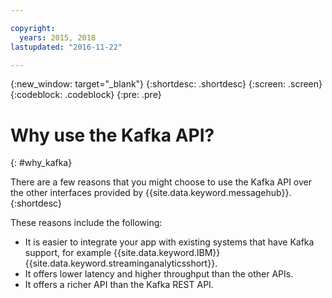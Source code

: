 ```yaml
---

copyright:
  years: 2015, 2018
lastupdated: "2016-11-22"

---
```


{:new_window: target="_blank"}
{:shortdesc: .shortdesc}
{:screen: .screen}
{:codeblock: .codeblock}
{:pre: .pre}

# Why use the Kafka API?
{: #why_kafka}

There are a few reasons that you might choose to use the Kafka API over the other
interfaces provided by {{site.data.keyword.messagehub}}. 
{:shortdesc}

These reasons include the following:

* It is easier to integrate your app with existing systems that have Kafka support, for example {{site.data.keyword.IBM}} {{site.data.keyword.streaminganalyticsshort}}.
* It offers lower latency and higher throughput than the other APIs.
* It offers a richer API than the Kafka REST API.
